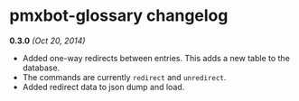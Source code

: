 # pmxbot-glossary changelog

**0.3.0**
*(Oct 20, 2014)*

* Added one-way redirects between entries. This adds a new table to the database.
* The commands are currently `redirect` and `unredirect`. 
* Added redirect data to json dump and load.

